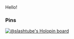 Hello!

### Pins
[![@slashtube's Holopin board](https://holopin.me/slashtube)](https://holopin.io/@slashtube)

<!--
**slashtube/slashtube** is a ✨ _special_ ✨ repository because its `README.md` (this file) appears on your GitHub profile.

Here are some ideas to get you started:

- 🔭 I’m currently working on ...
- 🌱 I’m currently learning ...
- 👯 I’m looking to collaborate on ...
- 🤔 I’m looking for help with
    - My life
- 💬 DO NOT Ask me about
    - Python (I will obliterate your house)
- 📫 How to reach me: ...
- 😄 Pronouns: ...
- ⚡ Fun fact:
-->
